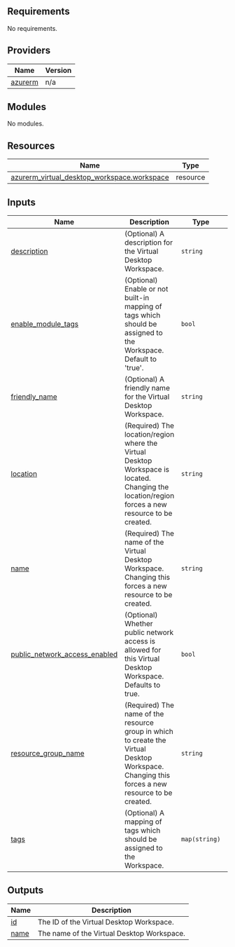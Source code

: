 <!-- BEGIN_TF_DOCS -->
## Requirements

No requirements.

## Providers

| Name | Version |
|------|---------|
| <a name="provider_azurerm"></a> [azurerm](#provider\_azurerm) | n/a |

## Modules

No modules.

## Resources

| Name | Type |
|------|------|
| [azurerm_virtual_desktop_workspace.workspace](https://registry.terraform.io/providers/hashicorp/azurerm/latest/docs/resources/virtual_desktop_workspace) | resource |

## Inputs

| Name | Description | Type | Default | Required |
|------|-------------|------|---------|:--------:|
| <a name="input_description"></a> [description](#input\_description) | (Optional) A description for the Virtual Desktop Workspace. | `string` | `null` | no |
| <a name="input_enable_module_tags"></a> [enable\_module\_tags](#input\_enable\_module\_tags) | (Optional) Enable or not built-in mapping of tags which should be assigned to the Workspace. Default to 'true'. | `bool` | `true` | no |
| <a name="input_friendly_name"></a> [friendly\_name](#input\_friendly\_name) | (Optional) A friendly name for the Virtual Desktop Workspace. | `string` | `null` | no |
| <a name="input_location"></a> [location](#input\_location) | (Required) The location/region where the Virtual Desktop Workspace is located. Changing the location/region forces a new resource to be created. | `string` | n/a | yes |
| <a name="input_name"></a> [name](#input\_name) | (Required) The name of the Virtual Desktop Workspace. Changing this forces a new resource to be created. | `string` | n/a | yes |
| <a name="input_public_network_access_enabled"></a> [public\_network\_access\_enabled](#input\_public\_network\_access\_enabled) | (Optional) Whether public network access is allowed for this Virtual Desktop Workspace. Defaults to true. | `bool` | `true` | no |
| <a name="input_resource_group_name"></a> [resource\_group\_name](#input\_resource\_group\_name) | (Required) The name of the resource group in which to create the Virtual Desktop Workspace. Changing this forces a new resource to be created. | `string` | n/a | yes |
| <a name="input_tags"></a> [tags](#input\_tags) | (Optional) A mapping of tags which should be assigned to the Workspace. | `map(string)` | `{}` | no |

## Outputs

| Name | Description |
|------|-------------|
| <a name="output_id"></a> [id](#output\_id) | The ID of the Virtual Desktop Workspace. |
| <a name="output_name"></a> [name](#output\_name) | The name of the Virtual Desktop Workspace. |
<!-- END_TF_DOCS -->